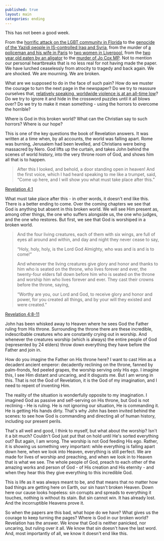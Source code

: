 ```yaml
---
published: true
layout: main
categories: ending
---
```

This has not been a good week.

From the [horrific attack on the LGBT community in Florida](http://www.bbc.co.uk/news/world-us-canada-36511778) to the [genocide of the Yazidi people in IS-controlled Iraq and Syria](http://www.bbc.co.uk/news/world-middle-east-36547467), from the murder of [a policeman and his wife in Paris](http://www.bbc.co.uk/news/world-europe-36535078) to [two women in Liverpool](http://www.bbc.co.uk/news/uk-england-36517780), from the [two year old eaten by an aligator](http://www.bbc.co.uk/news/world-us-canada-36538751) to the [murder of Jo Cox MP](http://www.bbc.co.uk/news/uk-politics-36550919). Not to mention our personal heartbreaks that is no less real for not having made the paper. We have lurched ceaselessly from atrocity to tragedy and back again. We are shocked. We are mourning. We are broken.

What are we supposed to do in the face of such pain? How do we muster the courage to turn the next page in the newspaper? Do we try to reassure ourselves that, [relatively speaking, worldwide violence is at an all-time low](https://www.ted.com/talks/steven_pinker_on_the_myth_of_violence?language=en)? Do we try to ignore it and hide in the crossword puzzles until it all blows over? Do we try to make it mean something - using the horrors to overcome the horrible?

Where is God in this broken world? What can the Christian say to such horrors? Where is our hope?

This is one of the key questions the book of Revelation answers. It was written at a time when, by all accounts, the world was falling apart. Rome was burning, Jerusalem had been levelled, and Christians were being massacred by Nero. God lifts up the curtain, and takes John behind the scenes of world history, into the very throne room of God, and shows him all that is to happen.

> After this I looked, and behold, a door standing open in heaven! And the first voice, which I had heard speaking to me like a trumpet, said, “Come up here, and I will show you what must take place after this.”

[Revelation 4:1](http://www.esvbible.org/Revelation%204:1/)

What must take place after this - in other words, it doesn't end like this. There is a better ending to come. Over the coming chapters we see that God is anything but absent in this broken world. We will see Him present as, among other things, the one who suffers alongside us, the one who judges, and the one who restores. But first, we see that God is worshiped in a broken world.

>And the four living creatures, each of them with six wings, are full of eyes all around and within, and day and night they never cease to say,
>
> “Holy, holy, holy, is the Lord God Almighty, who was and is and is to come!”
>
> And whenever the living creatures give glory and honor and thanks to him who is seated on the throne, who lives forever and ever, the twenty-four elders fall down before him who is seated on the throne and worship him who lives forever and ever. They cast their crowns before the throne, saying,
>
> “Worthy are you, our Lord and God,	to receive glory and honor and power,	for you created all things,	and by your will they existed and were created.”

[Revelation 4:8-11](http://www.esvbible.org/Revelation%204:8-11/)

John has been whisked away to Heaven where he sees God the Father ruling from His throne. Surrounding the throne there are these incredible, indescribable creatures who are constantly crying out in worship. And whenever the creatures worship (which is always) the entire people of God (represented by 24 elders) throw down everything they have before the Father and join in.

How do you imagine the Father on His throne here? I want to cast Him as a decadent ancient emperor: decadently reclining on the throne, fanned by palm-fronds, fed peeled grapes, the worship serving only His ego. I imagine this, I see Him distant and uncaring, and it disgusts me. But I am wrong in this. That is not the God of Revelation, it is the God of my imagination, and I need to repent of inventing Him.

The reality of the situation is wonderfully opposite to my imagination. I imagined God as passive and self-serving on His throne, but God is not reclining - He is ruling. He is not ignoring our situation, He is commanding it. He is getting His hands dirty. That's why John has been invited behind the scenes: to see how God is commanding and directing all of human history, including our present perils.

That's all well and good, I think to myself, but what about the worship? Isn't it a bit much? Couldn't God just put that on hold until He's sorted everything out? But again, I am wrong. The worship is not God feeding His ego. Rather, it is showing us something very important: while everything is falling apart down here, when we look into Heaven, everything is still perfect. We are made for lives of worship and preaching, and when we look in to Heaven that is what we see. The whole people of God, preach to each other of the amazing works and person of God - of His creation and His eternity - and when they hear this they give everything to this incredible God.

This is life as it was always meant to be, and that means that no matter how bad things are getting here on Earth, our sin hasn't broken Heaven. Down here our cause looks hopeless: sin corrupts and spreads to everything it touches, nothing is without its stain. But sin cannot win. It has already lost. And the incorruptible Heavens prove it.

So when the papers are this bad, what hope do we have? What gives us the courage to keep turning the pages? Where is God in our broken world? Revelation has the answer. We know that God is neither panicked, nor uncaring, but ruling over it all. We know that sin doesn't have the last word. And, most importantly of all, we know it doesn't end like this.
